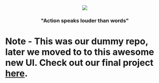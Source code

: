 <center>
  <img src="./public/images/logobanner.png"></img>
  <h3>"Action speaks louder than words"</h3>
</center>

# Note - This was our dummy repo, later we moved to to this awesome new UI. Check out our final project [here](https://github.com/TeamSadbhawna/portal).


